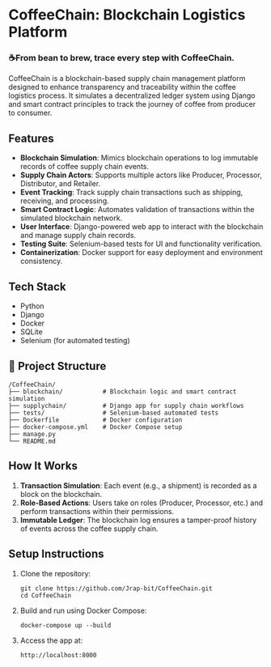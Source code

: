 # CoffeeChain: Blockchain Logistics Platform
### ☕From bean to brew, trace every step with CoffeeChain. ###
CoffeeChain is a blockchain-based supply chain management platform designed to enhance transparency and traceability within the coffee logistics process. It simulates a decentralized ledger system using Django and smart contract principles to track the journey of coffee from producer to consumer.

## Features

- **Blockchain Simulation**: Mimics blockchain operations to log immutable records of coffee supply chain events.
- **Supply Chain Actors**: Supports multiple actors like Producer, Processor, Distributor, and Retailer.
- **Event Tracking**: Track supply chain transactions such as shipping, receiving, and processing.
- **Smart Contract Logic**: Automates validation of transactions within the simulated blockchain network.
- **User Interface**: Django-powered web app to interact with the blockchain and manage supply chain records.
- **Testing Suite**: Selenium-based tests for UI and functionality verification.
- **Containerization**: Docker support for easy deployment and environment consistency.

## Tech Stack

- Python
- Django
- Docker
- SQLite
- Selenium (for automated testing)


## 🧩 Project Structure
```
/CoffeeChain/
├── blockchain/           # Blockchain logic and smart contract simulation
├── supplychain/          # Django app for supply chain workflows
├── tests/                # Selenium-based automated tests
├── Dockerfile            # Docker configuration
├── docker-compose.yml    # Docker Compose setup
├── manage.py
└── README.md
```

## How It Works

1. **Transaction Simulation**: Each event (e.g., a shipment) is recorded as a block on the blockchain.
2. **Role-Based Actions**: Users take on roles (Producer, Processor, etc.) and perform transactions within their permissions.
3. **Immutable Ledger**: The blockchain log ensures a tamper-proof history of events across the coffee supply chain.

## Setup Instructions

1. Clone the repository:
   ```
   git clone https://github.com/Jrap-bit/CoffeeChain.git
   cd CoffeeChain
   ```
2. Build and run using Docker Compose:
   ```
   docker-compose up --build
   ```
3. Access the app at:
   ```
   http://localhost:8000
   ```
